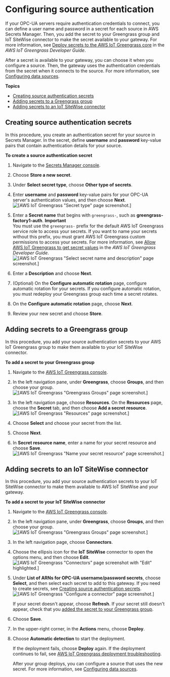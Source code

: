 # Configuring source authentication<a name="configure-source-authentication"></a>

If your OPC\-UA servers require authentication credentials to connect, you can define a user name and password in a secret for each source in AWS Secrets Manager\. Then, you add the secret to your Greengrass group and IoT SiteWise connector to make the secret available to your gateway\. For more information, see [Deploy secrets to the AWS IoT Greengrass core](https://docs.aws.amazon.com/greengrass/latest/developerguide/secrets.html) in the *AWS IoT Greengrass Developer Guide*\.

After a secret is available to your gateway, you can choose it when you configure a source\. Then, the gateway uses the authentication credentials from the secret when it connects to the source\. For more information, see [Configuring data sources](configure-sources.md)\.

**Topics**
+ [Creating source authentication secrets](#create-source-secrets)
+ [Adding secrets to a Greengrass group](#add-secret-to-group)
+ [Adding secrets to an IoT SiteWise connector](#add-secret-to-connector)

## Creating source authentication secrets<a name="create-source-secrets"></a>

In this procedure, you create an authentication secret for your source in Secrets Manager\. In the secret, define **username** and **password** key\-value pairs that contain authentication details for your source\.

**To create a source authentication secret**

1. Navigate to the [Secrets Manager console](https://console.aws.amazon.com/secretsmanager/)\.

1. Choose **Store a new secret**\.

1. Under **Select secret type**, choose **Other type of secrets**\.

1. Enter **username** and **password** key\-value pairs for your OPC\-UA server's authentication values, and then choose **Next**\.  
![\[AWS IoT Greengrass "Secret type" page screenshot.\]](http://docs.aws.amazon.com/iot-sitewise/latest/userguide/images/gateway-specify-secret-console.png)

1. Enter a **Secret name** that begins with `greengrass-`, such as **greengrass\-factory1\-auth**\.
**Important**  
You must use the `greengrass-` prefix for the default AWS IoT Greengrass service role to access your secrets\. If you want to name your secrets without this prefix, you must grant AWS IoT Greengrass custom permissions to access your secrets\. For more information, see [Allow AWS IoT Greengrass to get secret values](https://docs.aws.amazon.com/greengrass/latest/developerguide/secrets.html#secrets-config-service-role) in the *AWS IoT Greengrass Developer Guide*\.  
![\[AWS IoT Greengrass "Select secret name and description" page screenshot.\]](http://docs.aws.amazon.com/iot-sitewise/latest/userguide/images/gateway-name-secret-console.png)

1. Enter a **Description** and choose **Next**\.

1. \(Optional\) On the **Configure automatic rotation** page, configure automatic rotation for your secrets\. If you configure automatic rotation, you must redeploy your Greengrass group each time a secret rotates\.

1. On the **Configure automatic rotation** page, choose **Next**\.

1. Review your new secret and choose **Store**\.

## Adding secrets to a Greengrass group<a name="add-secret-to-group"></a>

In this procedure, you add your source authentication secrets to your AWS IoT Greengrass group to make them available to your IoT SiteWise connector\.

**To add a secret to your Greengrass group**

1. Navigate to the [AWS IoT Greengrass console](https://console.aws.amazon.com/greengrass/)\.

1. In the left navigation pane, under **Greengrass**, choose **Groups**, and then choose your group\.  
![\[AWS IoT Greengrass "Greengrass Groups" page screenshot.\]](http://docs.aws.amazon.com/iot-sitewise/latest/userguide/images/gateway-choose-group-console.png)

1. In the left navigation page, choose **Resources**\. On the **Resources** page, choose the **Secret** tab, and then choose **Add a secret resource**\.  
![\[AWS IoT Greengrass "Resources" page screenshot.\]](http://docs.aws.amazon.com/iot-sitewise/latest/userguide/images/gateway-add-secret-console.png)

1. Choose **Select** and choose your secret from the list\.

1. Choose **Next**\.

1. In **Secret resource name**, enter a name for your secret resource and choose **Save**\.  
![\[AWS IoT Greengrass "Name your secret resource" page screenshot.\]](http://docs.aws.amazon.com/iot-sitewise/latest/userguide/images/gateway-name-secret-resource-console.png)

## Adding secrets to an IoT SiteWise connector<a name="add-secret-to-connector"></a>

In this procedure, you add your source authentication secrets to your IoT SiteWise connector to make them available to AWS IoT SiteWise and your gateway\.

**To add a secret to your IoT SiteWise connector**

1. Navigate to the [AWS IoT Greengrass console](https://console.aws.amazon.com/greengrass/)\.

1. In the left navigation pane, under **Greengrass**, choose **Groups**, and then choose your group\.  
![\[AWS IoT Greengrass "Greengrass Groups" page screenshot.\]](http://docs.aws.amazon.com/iot-sitewise/latest/userguide/images/gateway-choose-group-console.png)

1. In the left navigation page, choose **Connectors**\.

1. Choose the ellipsis icon for the **IoT SiteWise** connector to open the options menu, and then choose **Edit**\.  
![\[AWS IoT Greengrass "Connectors" page screenshot with "Edit" highlighted.\]](http://docs.aws.amazon.com/iot-sitewise/latest/userguide/images/gateway-edit-connector-console.png)

1. Under **List of ARNs for OPC\-UA username/password secrets**, choose **Select**, and then select each secret to add to this gateway\. If you need to create secrets, see [Creating source authentication secrets](#create-source-secrets)\.  
![\[AWS IoT Greengrass "Configure a connector" page screenshot.\]](http://docs.aws.amazon.com/iot-sitewise/latest/userguide/images/gateway-configure-connector-console.png)

   If your secret doesn't appear, choose **Refresh**\. If your secret still doesn't appear, check that you [added the secret to your Greengrass group](#add-secret-to-group)\.

1. Choose **Save**\.

1. In the upper\-right corner, in the **Actions** menu, choose **Deploy**\.

1. Choose **Automatic detection** to start the deployment\.

   If the deployment fails, choose **Deploy** again\. If the deployment continues to fail, see [AWS IoT Greengrass deployment troubleshooting](https://docs.aws.amazon.com/greengrass/latest/developerguide/gg-troubleshooting.html#gg-troubleshooting-deploymentissues)\.

   After your group deploys, you can configure a source that uses the new secret\. For more information, see [Configuring data sources](configure-sources.md)\.